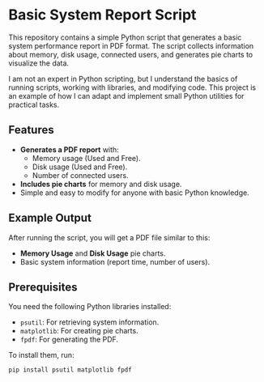 # Basic System Report Script

This repository contains a simple Python script that generates a basic system performance report in PDF format. The script collects information about memory, disk usage, connected users, and generates pie charts to visualize the data.

I am not an expert in Python scripting, but I understand the basics of running scripts, working with libraries, and modifying code. This project is an example of how I can adapt and implement small Python utilities for practical tasks.


## Features

- **Generates a PDF report** with:
  - Memory usage (Used and Free).
  - Disk usage (Used and Free).
  - Number of connected users.
- **Includes pie charts** for memory and disk usage.
- Simple and easy to modify for anyone with basic Python knowledge.

## Example Output

After running the script, you will get a PDF file similar to this:

- **Memory Usage** and **Disk Usage** pie charts.
- Basic system information (report time, number of users).

## Prerequisites

You need the following Python libraries installed:
- `psutil`: For retrieving system information.
- `matplotlib`: For creating pie charts.
- `fpdf`: For generating the PDF.

To install them, run:
```bash
pip install psutil matplotlib fpdf
